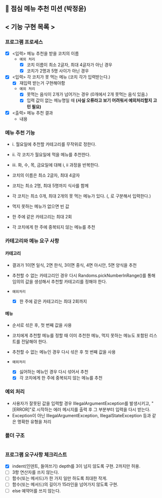 ## 🚀 점심 메뉴 추천 미션 (박정윤)

## < 기능 구현 목록 >

### 프로그램 프로세스

- [x] <입력> 메뉴 추천을 받을 코치의 이름
    - `예외 처리`
        - [x] 코치 이름이 최소 2글자, 최대 4글자가 아닌 경우
        - [x] 코치가 2명과 5명 사이가 아닌 경우
- [x] <입력> 각 코치가 못 먹는 메뉴 (코치 각가 입력받는다.)
    - [x] 재입력 받는거 구현해야함
    - `예외 처리`
        - [x] 못먹는 음식이 2개가 넘어가는 경우 (0개에서 2개 못먹는 음식 있음.)
        - [x] 입력 값이 없는 메뉴명일 때 **(사실 오류라고 보기 어려워서 예외처리할지 고민 필요)**
- [x] <출력> 메뉴 추천 결과
    - 내용

### 메뉴 추천 기능
- i. 월요일에 추천할 카테고리를 무작위로 정한다.
- ii. 각 코치가 월요일에 먹을 메뉴를 추천한다.
- iii. 화, 수, 목, 금요일에 대해 i, ii 과정을 반복한다.

- 코치의 이름은 최소 2글자, 최대 4글자
- 코치는 최소 2명, 최대 5명까지 식사를 함께
- 각 코치는 최소 0개, 최대 2개의 못 먹는 메뉴가 있다. (, 로 구분해서 입력한다.)
- 먹지 못하는 메뉴가 없으면 빈 값
- 한 주에 같은 카테고리는 최대 2회
- 각 코치에게 한 주에 중복되지 않는 메뉴를 추천

### 카테고리와 메뉴 요구 사항

#### 카테고리
- 결과가 1이면 일식, 2면 한식, 3이면 중식, 4면 아시안, 5면 양식을 추천
- 추천할 수 없는 카테고리인 경우 다시 Randoms.pickNumberInRange()를 통해 임의의 값을 생성해서 추천할 카테고리를 정해야 한다.

- `예외처리`
  - [x] 한 주에 같은 카테고리는 최대 2회까지

#### 메뉴
- 순서로 섞은 후, 첫 번째 값을 사용
- 코치에게 추천할 메뉴를 정할 때 이미 추천한 메뉴, 먹지 못하는 메뉴도 포함된 리스트를 전달해야 한다.
- 추천할 수 없는 메뉴인 경우 다시 섞은 후 첫 번째 값을 사용

- `예외처리`
  - [x] 싫어하는 메뉴인 경우 다시 섞어서 추천
  - [x] 각 코치에게 한 주에 중복되지 않는 메뉴를 추천

### 예외 처리
- 사용자가 잘못된 값을 입력할 경우 IllegalArgumentException를 발생시키고, "[ERROR]"로 시작하는 에러 메시지를 출력 후 그 부분부터 입력을 다시 받는다.
- Exception이 아닌 IllegalArgumentException, IllegalStateException 등과 같은 명확한 유형을 처리

### 폴더 구조
```

```

### 프로그램 요구사항 체크리스트
- [x] indent(인덴트, 들여쓰기) depth를 3이 넘지 않도록 구현. 2까지만 허용.
- [ ] 3항 연산자를 쓰지 않는다.
- [ ] 함수(또는 메서드)가 한 가지 일만 하도록 최대한 작게.
- [ ] 함수(또는 메서드)의 길이가 15라인을 넘어가지 않도록 구현.
- [ ] else 예약어를 쓰지 않는다.